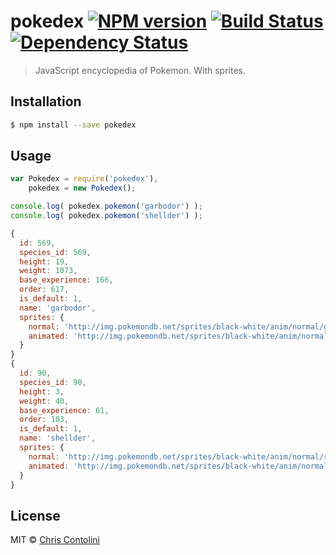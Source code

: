 # pokedex [![NPM version][npm-image]][npm-url] [![Build Status][travis-image]][travis-url] [![Dependency Status][daviddm-image]][daviddm-url]
> JavaScript encyclopedia of Pokemon. With sprites.

## Installation

```sh
$ npm install --save pokedex
```

## Usage

```js
var Pokedex = require('pokedex'),
    pokedex = new Pokedex();

console.log( pokedex.pokemon('garbodor') );
console.log( pokedex.pokemon('shellder') );
```

```js
{
  id: 569,
  species_id: 569,
  height: 19,
  weight: 1073,
  base_experience: 166,
  order: 617,
  is_default: 1,
  name: 'garbodor',
  sprites: {
    normal: 'http://img.pokemondb.net/sprites/black-white/anim/normal/garbodor.png',
    animated: 'http://img.pokemondb.net/sprites/black-white/anim/normal/garbodor.gif'
  }
}
{
  id: 90,
  species_id: 90,
  height: 3,
  weight: 40,
  base_experience: 61,
  order: 103,
  is_default: 1,
  name: 'shellder',
  sprites: {
    normal: 'http://img.pokemondb.net/sprites/black-white/anim/normal/shellder.png',
    animated: 'http://img.pokemondb.net/sprites/black-white/anim/normal/shellder.gif'
  }
}
```

## License

MIT © [Chris Contolini](http://contolini.com)


[npm-image]: https://badge.fury.io/js/pokedex.svg
[npm-url]: https://npmjs.org/package/pokedex
[travis-image]: https://travis-ci.org/contolini/pokedex.svg?branch=master
[travis-url]: https://travis-ci.org/contolini/pokedex
[daviddm-image]: https://david-dm.org/contolini/pokedex.svg?theme=shields.io
[daviddm-url]: https://david-dm.org/contolini/pokedex
